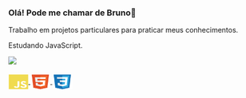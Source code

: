 ### Olá! Pode me chamar de Bruno👋


 Trabalho em projetos particulares para praticar meus conhecimentos.
 
  Estudando JavaScript.
  
<div>
<a href="https://github.com/BrunoAlepique">
  <img height="180em" src="https://github-readme-stats.vercel.app/api?username=BrunoAlepique&theme=dark&show_icons=trueinclude_all_commits=true&count_private=true"/>
  
</div>

<div style="display: inline_block"><br>
  <img align="center" alt="Bruno-Js" height="30" width="40" src="https://raw.githubusercontent.com/devicons/devicon/master/icons/javascript/javascript-plain.svg">
  
  <img align="center" alt="Bruno-HTML" height="30" width="40" src="https://raw.githubusercontent.com/devicons/devicon/master/icons/html5/html5-original.svg">
  <img align="center" alt="Bruno-CSS" height="30" width="40" src="https://raw.githubusercontent.com/devicons/devicon/master/icons/css3/css3-original.svg">
 
  
</div>
